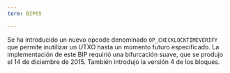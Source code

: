 ```yaml
---
term: BIP65

---
```

Se ha introducido un nuevo opcode denominado `OP_CHECKLOCKTIMEVERIFY` que permite inutilizar un UTXO hasta un momento futuro especificado. La implementación de este BIP requirió una bifurcación suave, que se produjo el 14 de diciembre de 2015. También introdujo la versión 4 de los bloques.